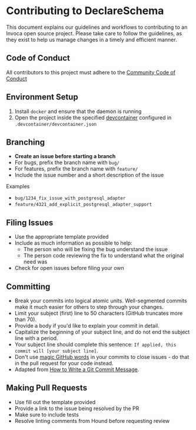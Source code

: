 # Contributing to DeclareSchema

This document explains our guidelines and workflows to contributing to an Invoca open source project.  Please take care to follow the guidelines, as they exist to help us manage changes in a timely and efficient manner.

## Code of Conduct
All contributors to this project must adhere to the [Community Code of Conduct](CODE-OF-CONDUCT.md)

## Environment Setup
1. Install `docker` and ensure that the daemon is running
2. Open the project inside the specified [devcontainer](https://github.com/devcontainers) configured in `.devcontainer/devcontainer.json`

## Branching

* __Create an issue before starting a branch__
* For bugs, prefix the branch name with `bug/`
* For features, prefix the branch name with `feature/`
* Include the issue number and a short description of the issue

Examples
* `bug/1234_fix_issue_with_postgresql_adapter`
* `feature/4321_add_explicit_postgresql_adapter_support`

## Filing Issues

* Use the appropriate template provided
* Include as much information as possible to help:
  * The person who will be fixing the bug understand the issue
  * The person code reviewing the fix to understand what the original need was
* Check for open issues before filing your own

## Committing

* Break your commits into logical atomic units. Well-segmented commits make it much easier for others to step through your changes.
* Limit your subject (first) line to 50 characters (GitHub truncates more than 70).
* Provide a body if you'd like to explain your commit in detail.
* Capitalize the beginning of your subject line, and do not end the subject line with a period.
* Your subject line should complete this sentence: `If applied, this commit will [your subject line]`.
* Don't use [magic GitHub words](https://help.github.com/articles/closing-issues-using-keywords/) in your commits to close issues - do that in the pull request for your code instead.
* Adapted from [How to Write a Git Commit Message](https://chris.beams.io/posts/git-commit/#seven-rules).

## Making Pull Requests

* Use fill out the template provided
* Provide a link to the issue being resolved by the PR
* Make sure to include tests
* Resolve linting comments from Hound before requesting review
